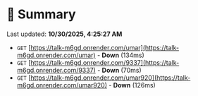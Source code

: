 # 📖 Summary
Last updated: **10/30/2025, 4:25:27 AM**

- `GET` [https://talk-m6gd.onrender.com/umar](https://talk-m6gd.onrender.com/umar) - **Down** (134ms)
- `GET` [https://talk-m6gd.onrender.com/9337](https://talk-m6gd.onrender.com/9337) - **Down** (70ms)
- `GET` [https://talk-m6gd.onrender.com/umar920](https://talk-m6gd.onrender.com/umar920) - **Down** (126ms)
